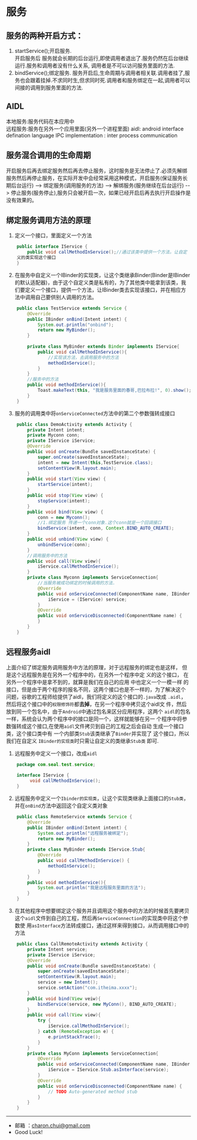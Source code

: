 服务
===
服务的两种开启方式：
---
1. startService();开启服务.  
开启服务后 服务就会长期的后台运行,即使调用者退出了.服务仍然在后台继续运行.服务和调用者没有什么关系, 调用者是不可以访问服务里面的方法.
2. bindService();绑定服务.
服务开启后,生命周期与调用者相关联.调用者挂了,服务也会跟着挂掉.不求同时生,但求同时死.调用者和服务绑定在一起,调用者可以间接的调用到服务里面的方法.

AIDL
---
本地服务:服务代码在本应用中    
远程服务:服务在另外一个应用里面(另外一个进程里面)
aidl: android interface defination language
IPC implementation : inter process communication

服务混合调用的生命周期
---
开启服务后再去绑定服务然后再去停止服务，这时服务是无法停止了.必须先解绑服务然后再停止服务，在实际开发中会经常采用这种模式，开启服务(保证服务长期后台运行) --> 绑定服务(调用服务的方法) --> 解绑服务(服务继续在后台运行) --> 停止服务(服务停止),服务只会被开启一次，如果已经开启后再去执行开启操作是没有效果的。    

绑定服务调用方法的原理
---
1. 定义一个接口，里面定义一个方法
```java
    public interface IService {
        public void callMethodInService();//通过该类中提供一个方法，让自定 
    义的类实现这个接口
    }
```
2. 在服务中自定义一个IBinder的实现类，让这个类继承Binder(Binder是IBinder的默认适配器)，由于这个自定义类是私有的，为了其他类中能拿到该类，我们要定义一个接口，提供一个方法，让IBinder类去实现该接口，并在相应方法中调用自己要供别人调用的方法。   
```java
    public class TestService extends Service {
    	@Override
    	public IBinder onBind(Intent intent) {
        	System.out.println("onbind");
        	return new MyBinder();
    	}
        
    	private class MyBinder extends Binder implements IService{
        	public void callMethodInService(){
                //实现该方法，去调用服务中的方法
            	methodInService();
        	}
    	}
        //服务中的方法
    	public void methodInService(){
        	Toast.makeText(this, "我是服务里面的春哥,巴拉布拉!", 0).show();
    	}
    }
```

3. 服务的调用类中将`onServiceConnected`方法中的第二个参数强转成接口
```java
    public class DemoActivity extends Activity {
        private Intent intent;
        private Myconn conn;
        private IService iService;
        @Override
        public void onCreate(Bundle savedInstanceState) {
            super.onCreate(savedInstanceState);
            intent = new Intent(this,TestService.class);
            setContentView(R.layout.main);
        }
        public void start(View view) {
            startService(intent);
        }
        public void stop(View view) {
            stopService(intent);
        }
        public void bind(View view) {
            conn = new Myconn();
            //1.绑定服务 传递一个conn对象.这个conn就是一个回调接口
            bindService(intent, conn, Context.BIND_AUTO_CREATE);
        }
        public void unbind(View view) {
            unbindService(conn);
        }
        //调用服务中的方法
        public void call(View view){
            iService.callMethodInService();
        }
        private class Myconn implements ServiceConnection{
            //当服务被成功绑定的时候调用的方法.
            @Override
            public void onServiceConnected(ComponentName name, IBinder service) {//第二个参数就是服务中的onBind方法的返回值
                iService = (IService) service;
            }
            @Override
            public void onServiceDisconnected(ComponentName name) {
            }
        }
    } 
```

远程服务aidl
---
    
上面介绍了绑定服务调用服务中方法的原理，对于远程服务的绑定也是这样，
但是这个远程服务是在另外一个程序中的，在另外一个程序中定 义的这个接口，
在另外一个程序中是拿不到的，就算是我们在自己的应用 中也定义一个一模一样
的接口，但是由于两个程序的报名不同，这两个接口也是不一样的，为了解决这个
问题，谷歌的工程师给提供了aidl，我们将定义的这个接口的`.java`改成 `.aidl`，
然后将这个接口中的`权限修饰符`都**去掉**，在另一个程序中拷贝这个aidl文 
件，然后放到同一个包名中，由于`Android`中通过包名来区分应用程序，这两个 
`aidl`的包名一样，系统会认为两个程序中的接口是同一个，这样就能够在另一
个程序中将参数强转成这个接口,在使用`aidl`文件拷贝到自己的工程之后会自动
生成一个接口类，这个接口类中有 一个内部类`Stub`该类继承了`Binder`并实现了
这个接口，所以我们在自定义 `IBinder的实现类`时只需让自定义的类继承`Stub类`
即可.

1. 远程服务中定义一个接口，改成`aidl`
```java
    package com.seal.test.service;
    
    interface IService {
         void callMethodInService();
    }
```

2. 远程服务中定义一个`Ibinder的实现类`，让这个实现类继承上面接口的`Stub类`，
并在`onBind`方法中返回这个自定义类对象 
```java
    public class RemoteService extends Service {
        @Override
    	public IBinder onBind(Intent intent) {
        	System.out.println("远程服务被绑定");
        	return new MyBinder();
    	}
    	private class MyBinder extends IService.Stub{
        	@Override
        	public void callMethodInService() {
            	methodInService();
        	}
    	}
    	public void methodInService(){
        	System.out.println("我是远程服务里面的方法");
    	}
	}
```

3. 在其他程序中想要绑定这个服务并且调用这个服务中的方法的时候首先要拷贝 
这个`aidl`文件到自己的工程，然后再`ServiceConnection`的实现类中将这个参数使 
用`asInterface`方法转成接口，通过这样来得到接口，从而调用接口中的方法    
```java
    public class CallRemoteActivity extends Activity {
        private Intent service;
        private IService iService;
        @Override
        public void onCreate(Bundle savedInstanceState) {
            super.onCreate(savedInstanceState);
            setContentView(R.layout.main);
            service = new Intent();
            service.setAction("com.itheima.xxxx");
        }
        public void bind(View veiw){
            bindService(service, new MyConn(), BIND_AUTO_CREATE);
        }
        public void call(View view){
            try {
                iService.callMethodInService();
            } catch (RemoteException e) {
                e.printStackTrace();
            }
        }
        private class MyConn implements ServiceConnection{
            @Override
            public void onServiceConnected(ComponentName name, IBinder service) {
                iService = IService.Stub.asInterface(service);
            }
            @Override
            public void onServiceDisconnected(ComponentName name) {
                // TODO Auto-generated method stub
            }
        }
    }
```

---
- 邮箱 ：charon.chui@gmail.com  
- Good Luck! 

